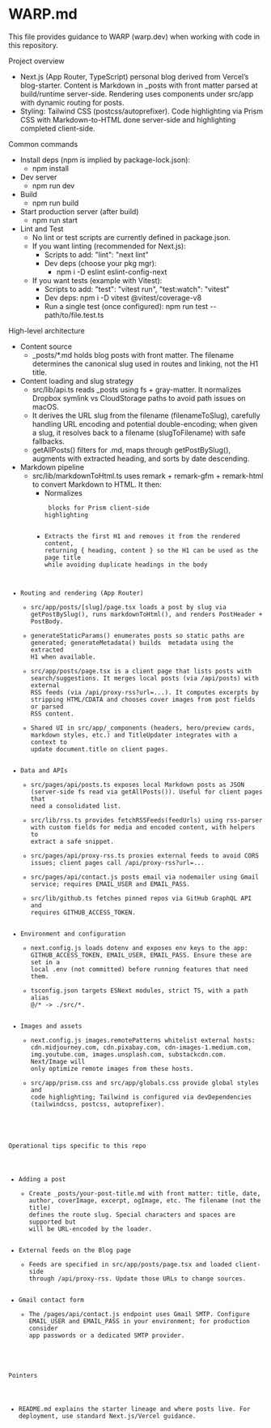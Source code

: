 # WARP.md

This file provides guidance to WARP (warp.dev) when working with code in this repository.

Project overview
- Next.js (App Router, TypeScript) personal blog derived from Vercel’s blog-starter. Content is Markdown in _posts with front matter parsed at build/runtime server-side. Rendering uses components under src/app with dynamic routing for posts.
- Styling: Tailwind CSS (postcss/autoprefixer). Code highlighting via Prism CSS with Markdown-to-HTML done server-side and highlighting completed client-side.

Common commands
- Install deps (npm is implied by package-lock.json):
  - npm install
- Dev server
  - npm run dev
- Build
  - npm run build
- Start production server (after build)
  - npm run start
- Lint and Test
  - No lint or test scripts are currently defined in package.json.
  - If you want linting (recommended for Next.js):
    - Scripts to add: "lint": "next lint"
    - Dev deps (choose your pkg mgr):
      - npm i -D eslint eslint-config-next
  - If you want tests (example with Vitest):
    - Scripts to add: "test": "vitest run", "test:watch": "vitest"
    - Dev deps: npm i -D vitest @vitest/coverage-v8
    - Run a single test (once configured): npm run test -- path/to/file.test.ts

High-level architecture
- Content source
  - _posts/*.md holds blog posts with front matter. The filename determines the canonical slug used in routes and linking, not the H1 title.
- Content loading and slug strategy
  - src/lib/api.ts reads _posts using fs + gray-matter. It normalizes Dropbox symlink vs CloudStorage paths to avoid path issues on macOS.
  - It derives the URL slug from the filename (filenameToSlug), carefully handling URL encoding and potential double-encoding; when given a slug, it resolves back to a filename (slugToFilename) with safe fallbacks.
  - getAllPosts() filters for .md, maps through getPostBySlug(), augments with extracted heading, and sorts by date descending.
- Markdown pipeline
  - src/lib/markdownToHtml.ts uses remark + remark-gfm + remark-html to convert Markdown to HTML. It then:
    - Normalizes <pre><code> blocks for Prism client-side highlighting
    - Extracts the first H1 and removes it from the rendered content, returning { heading, content } so the H1 can be used as the page title while avoiding duplicate headings in the body
- Routing and rendering (App Router)
  - src/app/posts/[slug]/page.tsx loads a post by slug via getPostBySlug(), runs markdownToHtml(), and renders PostHeader + PostBody.
  - generateStaticParams() enumerates posts so static paths are generated; generateMetadata() builds <head> metadata using the extracted H1 when available.
  - src/app/posts/page.tsx is a client page that lists posts with search/suggestions. It merges local posts (via /api/posts) with external RSS feeds (via /api/proxy-rss?url=...). It computes excerpts by stripping HTML/CDATA and chooses cover images from post fields or parsed RSS content.
  - Shared UI in src/app/_components (headers, hero/preview cards, markdown styles, etc.) and TitleUpdater integrates with a context to update document.title on client pages.
- Data and APIs
  - src/pages/api/posts.ts exposes local Markdown posts as JSON (server-side fs read via getAllPosts()). Useful for client pages that need a consolidated list.
  - src/lib/rss.ts provides fetchRSSFeeds(feedUrls) using rss-parser with custom fields for media and encoded content, with helpers to extract a safe snippet.
  - src/pages/api/proxy-rss.ts proxies external feeds to avoid CORS issues; client pages call /api/proxy-rss?url=...
  - src/pages/api/contact.js posts email via nodemailer using Gmail service; requires EMAIL_USER and EMAIL_PASS.
  - src/lib/github.ts fetches pinned repos via GitHub GraphQL API and requires GITHUB_ACCESS_TOKEN.
- Environment and configuration
  - next.config.js loads dotenv and exposes env keys to the app: GITHUB_ACCESS_TOKEN, EMAIL_USER, EMAIL_PASS. Ensure these are set in a local .env (not committed) before running features that need them.
  - tsconfig.json targets ESNext modules, strict TS, with a path alias @/* -> ./src/*.
- Images and assets
  - next.config.js images.remotePatterns whitelist external hosts: cdn.midjourney.com, cdn.pixabay.com, cdn-images-1.medium.com, img.youtube.com, images.unsplash.com, substackcdn.com. Next/Image will only optimize remote images from these hosts.
  - src/app/prism.css and src/app/globals.css provide global styles and code highlighting; Tailwind is configured via devDependencies (tailwindcss, postcss, autoprefixer).

Operational tips specific to this repo
- Adding a post
  - Create _posts/your-post-title.md with front matter: title, date, author, coverImage, excerpt, ogImage, etc. The filename (not the title) defines the route slug. Special characters and spaces are supported but will be URL-encoded by the loader.
- External feeds on the Blog page
  - Feeds are specified in src/app/posts/page.tsx and loaded client-side through /api/proxy-rss. Update those URLs to change sources.
- Gmail contact form
  - The /pages/api/contact.js endpoint uses Gmail SMTP. Configure EMAIL_USER and EMAIL_PASS in your environment; for production consider app passwords or a dedicated SMTP provider.

Pointers
- README.md explains the starter lineage and where posts live. For deployment, use standard Next.js/Vercel guidance.

